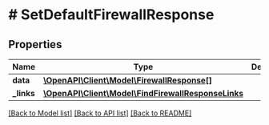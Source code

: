 # # SetDefaultFirewallResponse

## Properties

Name | Type | Description | Notes
------------ | ------------- | ------------- | -------------
**data** | [**\OpenAPI\Client\Model\FirewallResponse[]**](FirewallResponse.md) |  |
**_links** | [**\OpenAPI\Client\Model\FindFirewallResponseLinks**](FindFirewallResponseLinks.md) |  |

[[Back to Model list]](../../README.md#models) [[Back to API list]](../../README.md#endpoints) [[Back to README]](../../README.md)

